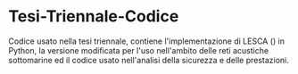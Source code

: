 # Tesi-Triennale-Codice
Codice usato nella tesi triennale, contiene l'implementazione di LESCA () in Python, la versione modificata per l'uso nell'ambito delle reti acustiche sottomarine ed il codice usato nell'analisi della sicurezza e delle prestazioni.
